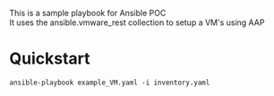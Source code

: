 This is a sample playbook for Ansible POC  
It uses the ansible.vmware_rest collection to setup a VM's using AAP

# Quickstart  
`ansible-playbook example_VM.yaml -i inventory.yaml`
